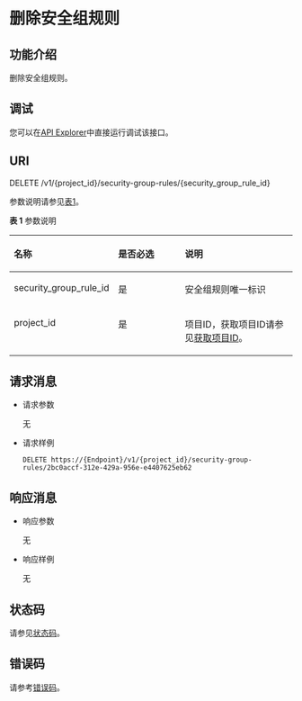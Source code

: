 # 删除安全组规则<a name="vpc_sg01_0008"></a>

## 功能介绍<a name="section4195542395259"></a>

删除安全组规则。

## 调试<a name="section1062181918110"></a>

您可以在[API Explorer](https://apiexplorer.developer.huaweicloud.com/apiexplorer/doc?product=VPC&version=v2&api=DeleteSecurityGroupRule)中直接运行调试该接口。

## URI<a name="section5844660495259"></a>

DELETE /v1/\{project\_id\}/security-group-rules/\{security\_group\_rule\_id\}

参数说明请参见[表1](#table1939240195259)。

**表 1**  参数说明

<a name="table1939240195259"></a>
<table><thead align="left"><tr id="row1961474195259"><th class="cellrowborder" valign="top" width="33.87338733873387%" id="mcps1.2.4.1.1"><p id="p1035476495259"><a name="p1035476495259"></a><a name="p1035476495259"></a>名称</p>
</th>
<th class="cellrowborder" valign="top" width="24.632463246324633%" id="mcps1.2.4.1.2"><p id="p1553041195259"><a name="p1553041195259"></a><a name="p1553041195259"></a>是否必选</p>
</th>
<th class="cellrowborder" valign="top" width="41.494149414941496%" id="mcps1.2.4.1.3"><p id="p2600047695259"><a name="p2600047695259"></a><a name="p2600047695259"></a>说明</p>
</th>
</tr>
</thead>
<tbody><tr id="row1253681595259"><td class="cellrowborder" valign="top" width="33.87338733873387%" headers="mcps1.2.4.1.1 "><p id="p195301238161816"><a name="p195301238161816"></a><a name="p195301238161816"></a>security_group_rule_id</p>
</td>
<td class="cellrowborder" valign="top" width="24.632463246324633%" headers="mcps1.2.4.1.2 "><p id="p3612906795259"><a name="p3612906795259"></a><a name="p3612906795259"></a>是</p>
</td>
<td class="cellrowborder" valign="top" width="41.494149414941496%" headers="mcps1.2.4.1.3 "><p id="p1165773195259"><a name="p1165773195259"></a><a name="p1165773195259"></a>安全组规则唯一标识</p>
</td>
</tr>
<tr id="row4225519995259"><td class="cellrowborder" valign="top" width="33.87338733873387%" headers="mcps1.2.4.1.1 "><p id="p137426195259"><a name="p137426195259"></a><a name="p137426195259"></a>project_id</p>
</td>
<td class="cellrowborder" valign="top" width="24.632463246324633%" headers="mcps1.2.4.1.2 "><p id="p3252720195259"><a name="p3252720195259"></a><a name="p3252720195259"></a>是</p>
</td>
<td class="cellrowborder" valign="top" width="41.494149414941496%" headers="mcps1.2.4.1.3 "><p id="p10487112"><a name="p10487112"></a><a name="p10487112"></a>项目ID，获取项目ID请参见<a href="获取项目ID.md">获取项目ID</a>。</p>
</td>
</tr>
</tbody>
</table>

## 请求消息<a name="section3936161695259"></a>

-   请求参数

    无

-   请求样例

    ```
    DELETE https://{Endpoint}/v1/{project_id}/security-group-rules/2bc0accf-312e-429a-956e-e4407625eb62
    ```


## 响应消息<a name="section3532656695259"></a>

-   响应参数

    无

-   响应样例

    无


## 状态码<a name="section31981619"></a>

请参见[状态码](状态码.md)。

## 错误码<a name="section85821649202813"></a>

请参考[错误码](错误码.md)。

